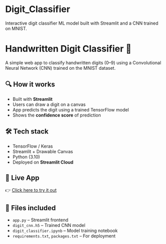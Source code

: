# Digit_Classifier
Interactive digit classifier ML model built with Streamlit and a CNN trained on MNIST.
# Handwritten Digit Classifier 🧠

A simple web app to classify handwritten digits (0–9) using a Convolutional Neural Network (CNN) trained on the MNIST dataset.

## 🔍 How it works
- Built with **Streamlit**
- Users can draw a digit on a canvas
- App predicts the digit using a trained TensorFlow model
- Shows the **confidence score** of prediction

## 🛠 Tech stack
- TensorFlow / Keras
- Streamlit + Drawable Canvas
- Python (3.10)
- Deployed on **Streamlit Cloud**

## 🚀 Live App
👉 [Click here to try it out](https://digitclassifier-x4psxsf5dkyq8pokvwzak5.streamlit.app/)

## 📁 Files included
- `app.py` – Streamlit frontend
- `digit_cnn.h5` – Trained CNN model
- `digit_classifier.ipynb` – Model training notebook
- `requirements.txt`, `packages.txt` – For deployment
